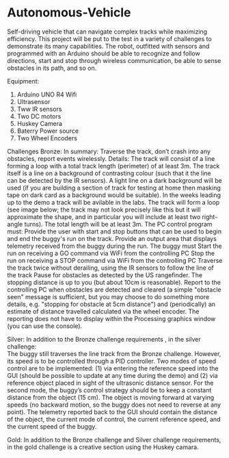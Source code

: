 # Autonomous-Vehicle
Self-driving vehicle that can navigate complex tracks while maximizing efficiency. This project will be put to the test in a variety of challenges to demonstrate its many capabilities. The robot, outfitted with sensors and programmed with an Arduino should be able to recognize and follow directions, start and stop through wireless communication, be able to sense obstacles in its path, and so on.

Equipment:
1. Arduino UNO R4 Wifi
2. Ultrasensor
3. Tww IR sensors
4. Two DC motors
5. Huskey Camera
6. Baterry Power source
7. Two Wheel Encoders

Challenges
Bronze:
In summary: Traverse the track, don’t crash into any obstacles, report events wirelessly.​
Details:
The track will consist of a line forming a loop with a total track length (perimeter) of at least 3m. 
The track itself is a line on a background of contrasting colour (such that it the line can be detected by the IR sensors). A light line on a dark background will be used (if you are building a section of track for testing at home then masking tape on dark card as a background would be suitable). In the weeks leading up to the demo a track will be avilable in the labs.
The track will form a loop (see image below; the track may not look precisely like this but it will approximate the shape, and in particular you will include at least two right-angle turns). The total length will be at least 3m.
The PC control program must:
Provide the user with start and stop buttons that can be used to begin and end the buggy's run on the track.
Provide an output area that displays telemetry received from the buggy during the run. 
The buggy must
Start the run on receiving a GO command via WiFi  from the controlling PC
Stop the run on receiving a STOP command via WiFi from the controlling PC
Traverse the track twice without derailing, using the IR sensors to follow the line of the track
Pause for obstacles as detected by the US rangefinder. The stopping distance is up to you (but about 10cm is reasonable).
Report to the controlling PC when obstacles are detected and cleared (a simple "obstacle seen" message is sufficient, but you may choose to do something more details, e.g. "stopping for obstacle at 5cm distance") and (periodically) an estimate of distance travelled calculated via the wheel encoder. The reporting does not have to display within the Processing graphics window (you can use the console).

Silver:
In addition to the Bronze challenge requirements , in the silver challenge:  
The buggy still traverses the line track from the Bronze challenge. However, its speed is to be controlled through a PID controller. Two modes of speed control are to be implemented: (1) via entering the reference speed into the GUI (should be possible to update at any time during the demo) and (2) via reference object placed in sight of the ultrasonic distance sensor. For the second mode, the buggy’s control strategy should be to keep a constant distance from the object (15 cm). The object is moving forward at varying speeds (no backward motion, so the buggy does not need to reverse at any point). The telemetry reported back to the GUI should contain the distance of the object, the current mode of control, the current reference speed, and the current speed of the buggy.

Gold:
In addition to the Bronze challenge and Silver challenge requirements, in the gold challenge is a creative section using the Huskey camara.
